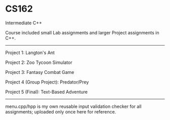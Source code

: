 # CS162
Intermediate C++

Course included small Lab assignments and larger Project assignments in C++.

---

Project 1: Langton's Ant

Project 2: Zoo Tycoon Simulator

Project 3: Fantasy Combat Game

Project 4 (Group Project): Predator/Prey

Project 5 (Final): Text-Based Adventure

---

menu.cpp/hpp is my own reusable input validation checker for all assignments; uploaded only once here for reference.
